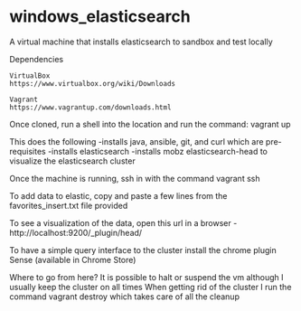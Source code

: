 # windows_elasticsearch

A virtual machine that installs elasticsearch to sandbox and test locally

Dependencies
	
	VirtualBox 
	https://www.virtualbox.org/wiki/Downloads

	Vagrant 
	https://www.vagrantup.com/downloads.html

Once cloned, run a shell into the location and run the command:
	vagrant up

This does the following
	-installs java, ansible, git, and curl which are pre-requisites
	-installs elasticsearch
	-installs mobz elasticsearch-head to visualize the elasticsearch cluster

Once the machine is running, ssh in with the command
	vagrant ssh

To add data to elastic, copy and paste a few lines from the favorites_insert.txt file provided

To see a visualization of the data, open this url in a browser
	- http://localhost:9200/_plugin/head/

To have a simple query interface to the cluster install the chrome plugin Sense (available in Chrome Store)

Where to go from here?
	It is possible to halt or suspend the vm although I usually keep the cluster on all times
	When getting rid of the cluster I run the command vagrant destroy which takes care of all the cleanup